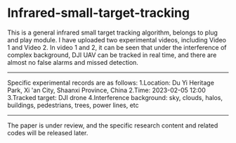 # Infrared-small-target-tracking
This is a general infrared small target tracking algorithm, belongs to plug and play module.
I have uploaded two experimental videos, including Video 1 and Video 2.
In video 1 and 2, it can be seen that under the interference of complex background, DJI UAV can be tracked in real time, and there are almost no false alarms and missed detection.
_________________________________________________________________________________________________________________________________________________________________________
Specific experimental records are as follows:
1.Location: Du Yi Heritage Park, Xi 'an City, Shaanxi Province, China
2.Time: 2023-02-05 12:00
3.Tracked target: DJI drone
4.Interference background: sky, clouds, halos, buildings, pedestrians, trees, power lines, etc
_________________________________________________________________________________________________________________________________________________________________________
The paper is under review, and the specific research content and related codes will be released later.
